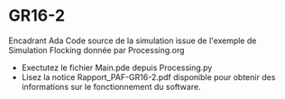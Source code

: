# GR16-2

Encadrant Ada
Code source de la simulation issue de l'exemple de Simulation Flocking donnée par Processing.org


- Exectutez le fichier Main.pde depuis Processing.py
- Lisez la notice Rapport_PAF-GR16-2.pdf disponible pour obtenir des informations sur le fonctionnement du software.
